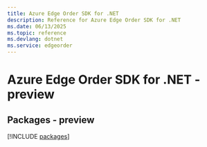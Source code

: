 ```yaml
---
title: Azure Edge Order SDK for .NET
description: Reference for Azure Edge Order SDK for .NET
ms.date: 06/13/2025
ms.topic: reference
ms.devlang: dotnet
ms.service: edgeorder
---
```

# Azure Edge Order SDK for .NET - preview
## Packages - preview
[!INCLUDE [packages](edge-order-index.md)]